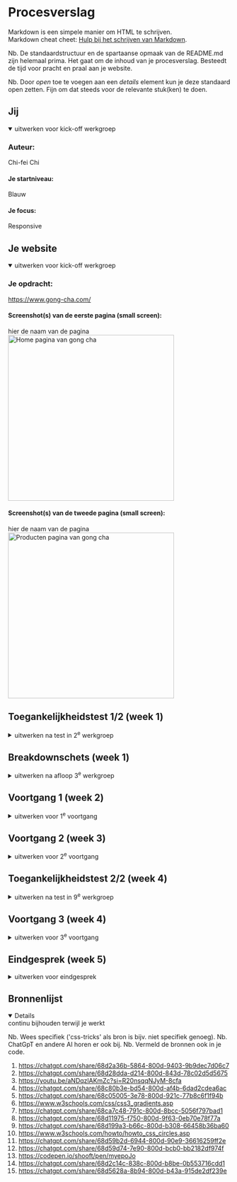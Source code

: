 # Procesverslag
Markdown is een simpele manier om HTML te schrijven.  
Markdown cheat cheet: [Hulp bij het schrijven van Markdown](https://github.com/adam-p/markdown-here/wiki/Markdown-Cheatsheet).

Nb. De standaardstructuur en de spartaanse opmaak van de README.md zijn helemaal prima. Het gaat om de inhoud van je procesverslag. Besteedt de tijd voor pracht en praal aan je website.

Nb. Door *open* toe te voegen aan een *details* element kun je deze standaard open zetten. Fijn om dat steeds voor de relevante stuk(ken) te doen.





## Jij

<details open>
  <summary>uitwerken voor kick-off werkgroep</summary>

  ### Auteur:
  Chi-fei Chi

  #### Je startniveau:
  Blauw

  #### Je focus:
  Responsive
 
</details>





## Je website

<details open>
  <summary>uitwerken voor kick-off werkgroep</summary>

  ### Je opdracht:
  https://www.gong-cha.com/

  #### Screenshot(s) van de eerste pagina (small screen): 
  hier de naam van de pagina  
  <img src="/readme-images/eerstepagina.jpeg" width="375px" alt="Home pagina van gong cha">

  #### Screenshot(s) van de tweede pagina (small screen):
  hier de naam van de pagina  
  <img src="/readme-images/tweedepagina.jpeg" width="375px" alt="Producten pagina van gong cha">
 
</details>



## Toegankelijkheidstest 1/2 (week 1)

<details>
  <summary>uitwerken na test in 2<sup>e</sup> werkgroep</summary>

  ### Bevindingen
  Lijst met je bevindingen die in de test naar voren kwamen:
  - De screenreader leest tekst voor die niet op de pagina zichtbaar is.
  <img src="/readme-images/verstopte-tekst.jpeg" width="375px" alt="De tekst die je nergens op de pagina ziet.">

  - Ik vond het goed dat er een introductie wordt gegeven wanneer je de website bezoekt met een screenreader. <img src="/readme-images/introductiesite.jpeg" width="375px" alt="Je hoort een introductie van op welk pagina je bevindt via de screenreader.">

  - Er wordt geen geldige HTML gebruikt.
  <img src="/readme-images/geldigehtml.jpeg" width="375px" alt="De HTML-checker toont veel errors.">

  - Niet alle afbeeldingen hebben een beschrijvende alt-tekst en voor decoratieve afbeeldingen wordt geen leeg alt-attribuut toegepast.
  <img src="/readme-images/alt.jpeg" width="375px" alt="De afbeelding heeft als alt-tekst “Tea 02 1.png”, wat niet beschrijvend is en ook niet leeg is.">

  - Er wordt geen h1 gebruikt.
  <img src="/readme-images/geenh1.jpeg" width="375px" alt="De hoofdkop is een span in plaats van een h1.">

  - De contrastverhouding van de website is voldoende.
  <img src="/readme-images/contrast.jpeg" width="375px" alt="De contrastverhouding is 6,23, wat voldoet aan de WCAG-richtlijnen">

  - Er is rekening gehouden met kleurenblindheid; de meeste inhoud blijft goed leesbaar.
  <img src="/readme-images/kleurenblind.jpeg" width="375px" alt="Zo ziet de website eruit voor kleurenblinde gebruikers.">

  - Er worden div-elementen gebruikt om lijsten te structureren in plaats van ul,ol,dl.

  - Ze gebruiken button-elementen, maar niet voor alle knoppen.

  - De website heeft een unieke titel voor elke pagina.

  - Het attribuut lang wordt toegepast in de website.

  - Op deze website wordt een h3-element eerder gebruikt dan een h2-element, wat de hiërarchie van koppen doorbreekt.

  - De website past zich niet aan de dark/light modus.

  - Zelfs wanneer de optie “beweging verminderen” is ingeschakeld en geanimeerde afbeeldingen zijn uitgeschakeld, wordt er nog steeds een animatie afgespeeld bij hover over de bubble tea afbeelding.

  - Ze gebruiken eenvoudige taal om het voor iedereen gemakkelijk leesbaar te maken.

  - Je zou niet alle content kunnen zien als je met Tab op de website navigeert.

  - Je zou op de website kunnen inzoomen.

  - Ze gebruiken het a-element voor links.

</details>



## Breakdownschets (week 1)

<details>
  <summary>uitwerken na afloop 3<sup>e</sup> werkgroep</summary>

  ### de hele pagina: 
  <img src="/readme-images/breakdown.jpg" width="375px" alt="Afbeelding van de breakdown-schets die ik heb gemaakt.">

  ### dynamisch deel (bijv menu): 
  <img src="/readme-images/animatie.jpg" width="375px" alt="Breakdown van een dynamisch deel.">

  ### wellicht nog een dynamisch deel (bijv filter): 
  <img src="/readme-images/hover.jpg" width="375px" alt="breakdown van nog een dynamisch deel">

</details>





## Voortgang 1 (week 2)

<details>
  <summary>uitwerken voor 1<sup>e</sup> voortgang</summary>

  ### Stand van zaken
  Het opzetten van het document en het maken van de header ging goed. Alleen wist ik niet waarom de inspector in Google Chrome mijn achtergrondafbeelding niet als een afbeelding herkende. Daarom vroeg ik het aan de docent. Het probleem bleek te liggen aan het feit dat ik geen directe verbinding had gemaakt in mijn CSS. Ik had 
  /images/eersteachtergrond.png gebruikt, maar Google kon dit niet lezen; je moest het verbinden als ../images/eersteachtergrond.png. 
  
  Daarna had ik nog drie vragen, tenzij ik aan mijn website ging werken:
  1. Hoe kan ik margin-top: -1em; op een semantisch correcte manier toepassen?
  2. Hoe kan ik een knop in een knop plaatsen? 
  <img src="/readme-images/buttoninbutton.jpeg" width="375px" alt="In deze afbeelding zie je een knop in een knop">
  3. Wat is de beste manier om de overgang naar een witte pagina te maken? 
  <img src="/readme-images/wittepagina.jpeg" width="375px" alt="In deze afbeelding zie je een overgang van een achtergrond met kleur naar een witte pagina">


  ### Agenda voor meeting
  samen met je groepje opstellen

  | student 1      | student 2          | student 3    | student 4        |
  | ---            | ---                | ---          | ---              |
  | dit bespreken  | en dit             | en ik dit    | en dan ik dat    |
  | en dat ook nog | dit als er tijd is | nog een punt | dit wil ik zeker |
  | ...            | ...                | ...          | ...              |


  ### Verslag van meeting
  hier na afloop snel de uitkomsten van de meeting vastleggen

  1. Door margin: 0 en de padding aan te passen, krijg je het gewenste effect zonder -1em te gebruiken. Dit komt doordat de h1 automatisch een margin krijgt.
  2. Door transition: all 1s ease toe te voegen, komen de blokken vloeiender samen. Je kunt daarnaast de knop verplaatsen door de margin-right toe te passen.
  3. Door de body wit te maken en de rode achtergrond die je nu hebt als achtergrondafbeelding op een section te plaatsen, kun je de achtergrondafbeelding aanpassen. Daarnaast kun je ook de SVG die op de website wordt gebruikt, als achtergrond toevoegen, zodat je de effect krijg die ze ook hebben.

</details>





## Voortgang 2 (week 3)

<details>
  <summary>uitwerken voor 2<sup>e</sup> voortgang</summary>

  ### Stand van zaken
  Het maken van het hamburgermenu en de carousel was erg lastig. Ik heb in totaal drie uur geprobeerd om het te maken, maar het lukte niet. Wel is mijn pagina grotendeels af, dus dat is goed.
  
  Tijdens het coderen vroeg ik me af waar ik mijn cookies moest plaatsen en of ik de hele cookiepagina ook moest maken.
  <img src="/readme-images/cookie.jpeg" width="375px" alt="In deze afbeelding zie je een cookie">


  ### Agenda voor meeting
  samen met je groepje opstellen

  | student 1      | student 2          | student 3    | student 4        |
  | ---            | ---                | ---          | ---              |
  | dit bespreken  | en dit             | en ik dit    | en dan ik dat    |
  | en dat ook nog | dit als er tijd is | nog een punt | dit wil ik zeker |
  | ...            | ...                | ...          | ...              |


  ### Verslag van meeting
  hier na afloop snel de uitkomsten van de meeting vastleggen

- Voor de footer heb ik algemeen alleen de afbeelding en wat padding nodig. 
- Verwijder de <span> (gebruik geen flex of grid daarvoor).
- Je zou de site responsive kunnen maken met @media in HTML (zie presentatie van 17 september).
- Plaats de @media-regels onderaan je CSS-bestand.
- Het zou handig zijn als je de cookies maakt.
- De knop die van boven naar onder de pagina gaat, is eigenlijk een a-element.

</details>





## Toegankelijkheidstest 2/2 (week 4)

<details>
  <summary>uitwerken na test in 9<sup>e</sup> werkgroep</summary>

  ### Bevindingen
  Lijst met je bevindingen die in de test naar voren kwamen (geef ook aan wat er verbeterd is):
  - Er is lang attribute gebruikt.
  <img src="/readme-images/gongchalang.jpeg" width="375px" alt="In deze afbeelding zie je lang = EN.">

  - Op elke pagina wordt een H1 gebruikt.
  <img src="/readme-images/gonngchaheen.jpeg" width="375px" alt="In deze afbeelding zie je een h1.">

  - Voor de listitems worden list elementen gebruikt.
  <img src="/readme-images/gongchaol.jpeg" width="375px" alt="In deze afbeelding zie je een lijstitem <ol> met daarbinnen een <ul>.">

  - Alle afbeeldingen hebben een alt-tekst.
  <img src="/readme-images/gongchaol.jpeg" width="375px" alt="In deze afbeelding zie je meerdere afbeeldingen, elk voorzien van een alt-tekst.">

  - Voor alle links is het <a>-element gebruikt.
  <img src="/readme-images/gongchaa.jpeg" width="375px" alt="In deze afbeelding is te zien dat alle links een a hebben.">

  - Voor alle knoppen is het <button>-element gebruikt.
  <img src="/readme-images/gongchabutton.jpeg" width="375px" alt="In deze afbeelding is te zien dat voor een knop het button element wordt gebruikt.">

  - De website ondersteunt dark-light mode.
  <img src="/readme-images/gongchadarklight.jpeg" width="375px" alt="In deze afbeelding is te zien dat de website dark/light mode ondersteunt.">

  - Het contrast van de <p>-elementen voldoet aan de toegankelijkheidsrichtlijnen.
  <img src="/readme-images/gongchacontrastp.jpeg" width="375px" alt="In deze afbeelding is te zien dat het contrast van de p elementen voldoet aan de toegankelijkheidsrichtlijnen.">

  -Het contrast van de grote tekst, zoals h1 en h2, voldoet aan de toegankelijkheidsrichtlijnen.
  <img src="/readme-images/gongchacontrasthtwee.jpeg" width="375px" alt="In deze afbeelding is te zien dat het contrast van de h2 voldoet aan de toegankelijkheidsrichtlijnen.">

  - Er zitten geen errors in de website en het is gevalideerd.
  - Er is geen unique titel voor elk pagina, wel wordt er een titel gebruikt.
  - Je zou in kunnen zoomen.
  - Je zou de website niet kunnen navigaten met de keyboard, omdat het dingen op de achtergrond ook voorleest.
  - Er is genoeg ruimte tussen de interactieve items om te scrollen.
  - Je kan niet horizontaal scrollen, behalve bij een carousel.
  - De heading-elementen staan in een logische volgorde, van H1 naar H2 naar H3.


</details>





## Voortgang 3 (week 4)

<details>
  <summary>uitwerken voor 3<sup>e</sup> voortgang</summary>

  ### Stand van zaken
  Het maken van een responsive ontwerp ging beter dan ik had verwacht. In het begin had ik wel wat problemen, omdat de @media niet werkte. Dat heb ik opgelost door het op te zoeken, uiteindelijk bleek het probleem te zijn dat ik de min-width te hoog had ingesteld. Daarbij moet ik de toegankelijkheidstest nog doen. Als laatste heb ik twee vragen. Mag ik grid gebruiken op alle elementen? Hoe maak ik mijn buttons responsive?
  <img src="/readme-images/hambagamenu.jpeg" width="375px" alt="In deze afbeelding zie je een platte hambagamenu">


  ### Agenda voor meeting
  samen met je groepje opstellen

  | student 1      | student 2          | student 3    | student 4        |
  | ---            | ---                | ---          | ---              |
  | dit bespreken  | en dit             | en ik dit    | en dan ik dat    |
  | en dat ook nog | dit als er tijd is | nog een punt | dit wil ik zeker |
  | ...            | ...                | ...          | ...              |


  ### Verslag van meeting
  hier na afloop snel de uitkomsten van de meeting vastleggen

  - CSS en JavaScript bestanden moeten in de mapjes styles en scripts staan. Bestanden die buiten deze mapjes staan, kunnen worden verwijderd.
  - De body niet laten scrollen wanneer je het hamburgermenu opent, kun je het beste met CSS doen in plaats van met JavaScript.
  <img src="readme-images/javascript.jpeg" width="375px" alt="Dit is een afbeelding van de Javascript code">
  - README: screenshot van de eerste pagina en de tweede pagina moet een screenshot van de hele pagina zijn (dit moet nog aangepast worden). Daarbij hoef toegankelijkheid niet gemaakt te worden.
  - De rode button zou je responsive kunnen maken door het in section 1 te plaatsen en de styling aanpassen.
  - De navigatiebutton zou je responsive kunnen maken door de breedte en hoogte instellen op de button, vervolgens padding: 0 toepassen. 
  - De colums op de bobapage (stap 1 t/m 5) op laptopformaat zou je kunnen fixen met display: flex en daar een beetje mee spelen.

</details>





## Eindgesprek (week 5)

<details>
  <summary>uitwerken voor eindgesprek</summary>

  ### Je uitkomst - karakteristiek screenshots:
  <img src="/readme-images/uitkomsteen.jpeg" width="375px" alt="In dit afbeelding zie je de uitkomst van bladzijde een.">

  <img src="/readme-images/uitkomsttwee.jpeg" width="375px" alt="In dit afbeelding zie je de uitkomst van bladzijde twee.">


  ### Dit ging goed/Heb ik geleerd: 
  Ik heb geleerd hoe grid werkt en het maken van het hamburgermenu ging goed na het bekijken van de video. Met de hulp van de docent, studentassistenten en ChatGPT had me erg ver gebracht bij het maken van de website, want dat ging nog niet zo makkelijk dan gedacht. Het maken van een responsive ontwerp van telefoon naar tablet ging vrij gemakkelijk, maar bij de laptopversie was het lastiger. Veel elementen lagen iets anders, waardoor ik ze allemaal weer moest aanpassen, wat me ongeveer een dag heeft gekost. Ook heb ik geleerd hoe ik een dark-light modus kon maken en hoe ik SVG-bestanden in mijn website kon gebruiken.

  <img src="/readme-images/darklightmodus.png" width="375px" alt="Dit is een afbeelding van de dark-light modus van de website Gong Cha die ik heb gemaakt.">


  ### Dit was lastig/Is niet gelukt:
  Ik moest de body niet scrollbaar maken met behulp van CSS, maar dat lukte niet helemaal. Daarom heb ik het deels met CSS gedaan en deels met JavaScript. Daarnaast heb ik meerdere keren geprobeerd om een hamburgermenu en een carousel te maken. Het hamburgermenu is gelukt dankzij een video die ik hierover heb bekeken, maar aan de carousel ben ik niet meer toegekomen.
</details>





## Bronnenlijst

<details open>
  <summary>continu bijhouden terwijl je werkt</summary>

  Nb. Wees specifiek ('css-tricks' als bron is bijv. niet specifiek genoeg). 
  Nb. ChatGpT en andere AI horen er ook bij.
  Nb. Vermeld de bronnen ook in je code.

  1. https://chatgpt.com/share/68d2a36b-5864-800d-9403-9b9dec7d06c7 
  2. https://chatgpt.com/share/68d28dda-d214-800d-843d-78c02d5d5675
  3. https://youtu.be/aNDqzlAKmZc?si=R20nsqqNJyM-8cfa
  4. https://chatgpt.com/share/68c80b3e-bd54-800d-af4b-6dad2cdea6ac
  5. https://chatgpt.com/share/68c05005-3e78-800d-921c-77b8c6f1f94b
  6. https://www.w3schools.com/css/css3_gradients.asp
  7. https://chatgpt.com/share/68ca7c48-791c-800d-8bcc-5056f797bad1
  8. https://chatgpt.com/share/68d11975-f750-800d-9f63-0eb70e78f77a
  9. https://chatgpt.com/share/68d199a3-b66c-800d-b308-66458b36ba60
  10. https://www.w3schools.com/howto/howto_css_circles.asp
  11. https://chatgpt.com/share/68d59b2d-6944-800d-90e9-36616259ff2e
  12. https://chatgpt.com/share/68d59d74-7e90-800d-bcb0-bb2182df974f
  13. https://codepen.io/shooft/pen/myepoJo
  14. https://chatgpt.com/share/68d2c14c-838c-800d-b8be-0b553716cdd1
  15. https://chatgpt.com/share/68d5628a-8b94-800d-b43a-915de2df239e

</details>

